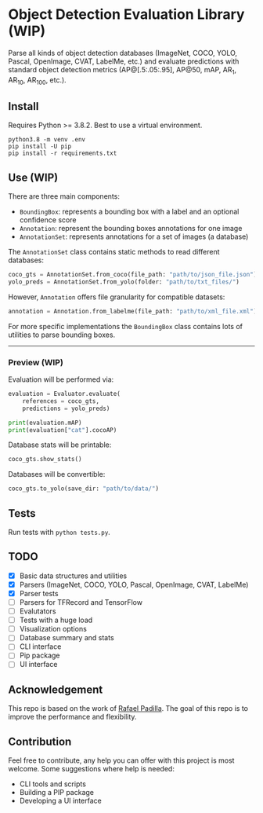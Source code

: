 # Object Detection Evaluation Library (WIP)
Parse all kinds of object detection databases (ImageNet, COCO, YOLO, Pascal, OpenImage, CVAT, LabelMe, etc.) and evaluate predictions with standard object detection metrics (AP@[.5:.05:.95], AP@50, mAP, AR<sub>1</sub>, AR<sub>10</sub>, AR<sub>100</sub>, etc.).

## Install
Requires Python >= 3.8.2. Best to use a virtual environment.

```console
python3.8 -m venv .env
pip install -U pip
pip install -r requirements.txt
```

## Use (WIP)
There are three main components:
- `BoundingBox`: represents a bounding box with a label and an optional confidence score
- `Annotation`: represent the bounding boxes annotations for one image
- `AnnotationSet`: represents annotations for a set of images (a database)

The `AnnotationSet` class contains static methods to read different databases:

```python
coco_gts = AnnotationSet.from_coco(file_path: "path/to/json_file.json")
yolo_preds = AnnotationSet.from_yolo(folder: "path/to/txt_files/")
```

However, `Annotation` offers file granularity for compatible datasets:

```python
annotation = Annotation.from_labelme(file_path: "path/to/xml_file.xml")
```

For more specific implementations the `BoundingBox` class contains lots of utilities to parse bounding boxes.

---
### Preview (WIP)
Evaluation will be performed via:

```python
evaluation = Evaluator.evaluate(
    references = coco_gts,
    predictions = yolo_preds)

print(evaluation.mAP)
print(evaluation["cat"].cocoAP)
```

Database stats will be printable:

```python
coco_gts.show_stats()
```

Databases will be convertible:

```python
coco_gts.to_yolo(save_dir: "path/to/data/")
```

## Tests
Run tests with `python tests.py`.

## TODO
- [x] Basic data structures and utilities
- [x] Parsers (ImageNet, COCO, YOLO, Pascal, OpenImage, CVAT, LabelMe)
- [x] Parser tests
- [ ] Parsers for TFRecord and TensorFlow
- [ ] Evalutators
- [ ] Tests with a huge load
- [ ] Visualization options
- [ ] Database summary and stats
- [ ] CLI interface
- [ ] Pip package
- [ ] UI interface

## Acknowledgement
This repo is based on the work of [Rafael Padilla](https://github.com/rafaelpadilla/review_object_detection_metrics). The goal of this repo is to improve the performance and flexibility.

## Contribution
Feel free to contribute, any help you can offer with this project is most welcome. Some suggestions where help is needed:
* CLI tools and scripts
* Building a PIP package
* Developing a UI interface

